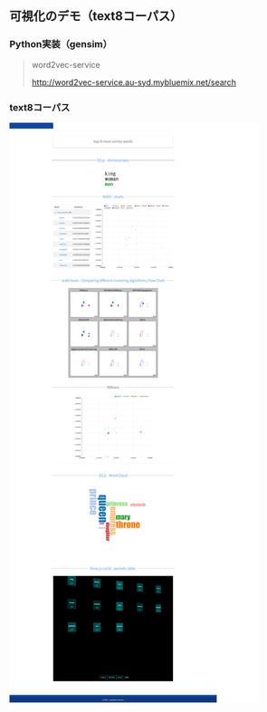 ## 可視化のデモ（text8コーパス）

### Python実装（gensim）

> word2vec-service
>
> http://word2vec-service.au-syd.mybluemix.net/search

### text8コーパス

<img src="./images/most_similar_text8.png" align="center">
